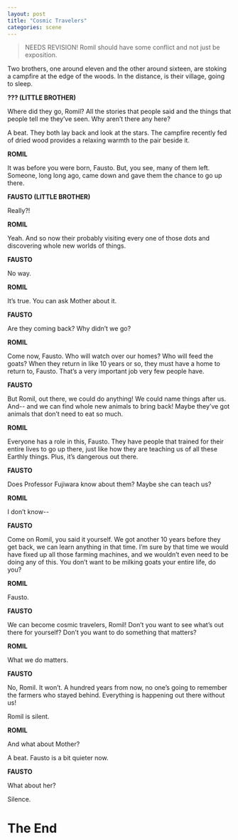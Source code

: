 ```yaml
---
layout: post
title: "Cosmic Travelers"
categories: scene
---
```


> NEEDS REVISION! Romil should have some conflict and not just be exposition.

Two brothers, one around eleven and the other around sixteen, are stoking a campfire at the edge of the woods. In the distance, is their village, going to sleep.

**??? (LITTLE BROTHER)**

Where did they go, Romil? All the stories that people said and the things that people tell me they’ve seen. Why aren’t there any here?

A beat. They both lay back and look at the stars. The campfire recently fed of dried wood provides a relaxing warmth to the pair beside it.

**ROMIL**

It was before you were born, Fausto. But, you see, many of them left. Someone, long long ago, came down and gave them the chance to go up there.

**FAUSTO (LITTLE BROTHER)**

Really?!

**ROMIL**

Yeah. And so now their probably visiting every one of those dots and discovering whole new worlds of things.

**FAUSTO**

No way.

**ROMIL**

It’s true. You can ask Mother about it.

**FAUSTO**

Are they coming back? Why didn’t we go?

**ROMIL**

Come now, Fausto. Who will watch over our homes? Who will feed the goats? When they return in like 10 years or so, they must have a home to return to, Fausto. That’s a very important job very few people have.

**FAUSTO**

But Romil, out there, we could do anything! We could name things after us. And-- and we can find whole new animals to bring back! Maybe they’ve got animals that don’t need to eat so much.

**ROMIL**

Everyone has a role in this, Fausto. They have people that trained for their entire lives to go up there, just like how they are teaching us of all these Earthly things. Plus, it’s dangerous out there.

**FAUSTO**

Does Professor Fujiwara know about them? Maybe she can teach us?

**ROMIL**

I don’t know--

**FAUSTO**

Come on Romil, you said it yourself. We got another 10 years before they get back, we can learn anything in that time. I’m sure by that time we would have fixed up all those farming machines, and we wouldn’t even need to be doing any of this. You don’t want to be milking goats your entire life, do you?

**ROMIL**

Fausto.

**FAUSTO**

We can become cosmic travelers, Romil! Don’t you want to see what’s out there for yourself? Don’t you want to do something that matters?

**ROMIL**

What we do matters.

**FAUSTO**

No, Romil. It won’t. A hundred years from now, no one’s going to remember the farmers who stayed behind. Everything is happening out there without us!

Romil is silent.

**ROMIL**

And what about Mother?

A beat. Fausto is a bit quieter now.

**FAUSTO**

What about her?

Silence.

# The End
